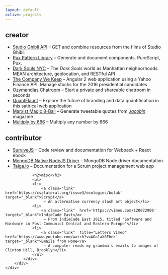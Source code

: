 ```yaml
---
layout: default
active: projects
---
```

<div class="page-section short">
    <div class="container flex">
        <div>
            <div>
                <h2>creator</h2>
                <ul>
                <li>
                    <a class="link" href='https://ghibliapi.herokuapp.com/' target="_blank">Studio Ghibli API</a>
                     – GET and combine resources from the films of Studio Ghibli</li>
                <li>
                    <a class="link" href='https://github.com/janaipakos/pux-kss-pattern-library' target='_blank'>Pux Pattern Library</a> – Generate and document components. PureScript, Pux.</li>
                <li>
                    <a class="link" href='https://darksoulsnyc.herokuapp.com/' target="_blank">Dark Souls NYC</a>
                     – The <em>Dark Souls</em> world as Manhattan neighborhoods. MEAN architecture, geolocation, and RESTful API</li>
                <li>
                    <a class="link" href='https://jamesanaipakos.com/thecompanywekeep/' target="_blank">The Company We Keep</a>
                     – Angular 2 web application using a Yahoo Finance API. Manage stocks for the 2016 presidential candidates</li>
                 <li>
                    <a class="link"  href='2015-11-01-Ozymandias-Chatroom'>Ozymandias Chatroom</a>
                     – Start a private and shareable chatroom in seconds</li>
                <li>
                    <a class="link" href='2015-09-01-QuantFlaunt-Overview'>QuantFlaunt</a>
                     – Explore the future of branding and data quantification in this satirical web application</li>
                <li>
                    <a class="link" href='https://jamesanaipakos.com/Marx-Magic-8-ball' target="_blank">Marxist Magic 8-Ball</a>
                     – Generate tweetable quotes from <a href="https:jacobinmag.com" class="link" target="_blank"><em>Jacobin</em></a> magazine</li>
                <li>
                    <a class="link" href='https://jamesanaipakos.com/multiply-by-666/' target="_blank">Multiply by 666</a>
                    – Multiply any number by 666</li>
                </ul>
                <h2>contributor</h2>
                <ul>
                <li>
                    <a class="link" href="https://survivejs.com/" alt="SurviveJS" target="_blank">SurviveJS</a>
                     – Code review and documentation for Webpack + React ebook</li>
                <li>
                    <a class="link" href="https://github.com/mongodb/node-mongodb-native" alt="MongoDB" target="_blank">MongoDB Native NodeJS Driver</a>
                     – MongoDB Node driver documentation</li>
                <li>
                    <a class="link" href="https://taiga.io" alt="Taiga" target="_blank">Taiga.io</a>
                     – Documentation for a Scrum project management web app </li>
                </ul>

                <h2>misc</h2>
                <ul>
                <li>
                    <a class="link" href='https://csalateral.org/issue3/ecologies/boluk' target="_blank">Scrypt</a>
                     – An alternative currency slash art object</li>
                <li>
                    <a class="link"  href='https://vimeo.com/120022906' target="_blank">IndieCade East</a>
                     – From IndieCade East 2015, titled "Software and Hardware in Post-Communist Central and Eastern Europe"</li>
                <li>
                    <a class="link"  title="Letters Vimeo" href='https://www.youtube.com/watch?v=AOa1aX8Ehek' target="_blank">Emails from Home</a>
                     – A computer reads my grandma's emails to images of Clinton Hill, Brooklyn</li>
                </ul>
            </div>
        </div>
    </div>
</div>
